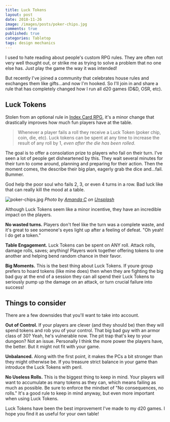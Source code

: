 ```yaml
---
title: Luck Tokens
layout: post
date: 2018-11-26
image: /images/posts/poker-chips.jpg
comments: true
published: true
categories: Tabletop
tags: design mechanics 
---
```


I used to hate reading about people's custom RPG rules. They are often not very well thought out, or strike me as trying to solve a problem that no one else has. Just play the game the way it was intended!

But recently I've joined a community that celebrates house rules and exchanges them like gifts...and now I'm hooked. So I'll join in and share a rule that has completely changed how I run all d20 games (D&D, OSR, etc).

## Luck Tokens

Stolen from an optional rule in [Index Card RPG](/david/2018/03/online-rpg), it's a minor change that drastically improves how much fun players have at the table.

> Whenever a player fails a roll they receive a Luck Token (poker chip, coin, die, etc). Luck tokens can be spent at any time to increase the result of any roll by 1, *even after the die has been rolled*.

The goal is to offer a consolation prize to players who fail on their turn. I've seen a lot of people get disheartened by this. They wait several minutes for their turn to come around, planning and preparing for their action. Then the moment comes, the describe their big plan, eagerly grab the dice and...fail. Bummer. 

God help the poor soul who fails 2, 3, or even 4 turns in a row. Bad luck like that can really kill the mood at a table.

![poker-chips.jpg]({{site.url}}/images/posts/poker-chips.jpg)
*Photo by [Amanda C](https://unsplash.com/@amandagraphc) on [Unsplash](https://unsplash.com/)*

Although Luck Tokens seem like a minor incentive, they have an incredible impact on the players. 

**No wasted turns.** Players don't feel like the turn was a complete waste, and it's great to see someone's eyes light up after a feeling of defeat. "Oh yeah! I do get a token."

**Table Engagement.** Luck Tokens can be spent on ANY roll. Attack rolls, damage rolls, saves; anything! Players work together offering tokens to one another and helping bend random chance in their favor.

**Big Moments.** This is the best thing about Luck Tokens. If youre group prefers to hoard tokens (like mine does) then when they are fighting the big bad guy at the end of a session they can all spend their Luck Tokens to seriously pump up the damage on an attack, or turn crucial failure into success!

## Things to consider

There are a few downsides that you'll want to take into account.

**Out of Control.** If your players are clever (and they should be) then they will spend tokens and rob you of your control. That big bad guy with an armor class of 30? Yeah, he's vulnerable now. The pit trap that's key to your dungeon? Not an issue. Personally I think the more power the players have, the better. But it might not fit with your game.

**Unbalanced.** Along with the first point, it makes the PCs a bit stronger than they might otherwise be. If you treasure strict balance in your game than introduce the Luck Tokens with peril.

**No Useless Rolls.** This is the biggest thing to keep in mind. Your players will want to accumulate as many tokens as they can, which means failing as much as possible. Be sure to enforce the mindset of "No consequences, no rolls." It's a good rule to keep in mind anyway, but even more important when using Luck Tokens.

Luck Tokens have been the best improvement I've made to my d20 games. I hope you find it as useful for your own table! 